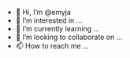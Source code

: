 - 👋 Hi, I’m @emyja
- 👀 I’m interested in ...
- 🌱 I’m currently learning ...
- 💞️ I’m looking to collaborate on ...
- 📫 How to reach me ...

<!---
emyja/emyja is a ✨ special ✨ repository because its `README.md` (this file) appears on your GitHub profile.
You can click the Preview link to take a look at your changes.
--->
